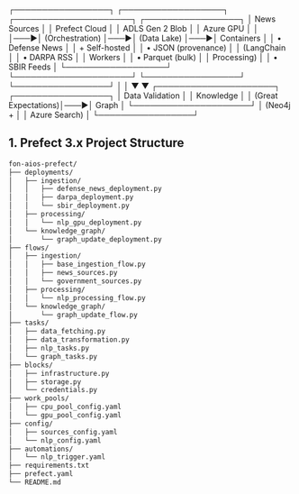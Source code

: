 ┌─────────────────┐    ┌──────────────────┐    ┌─────────────────────┐    ┌─────────────────┐
│   News Sources  │    │  Prefect Cloud   │    │  ADLS Gen 2 Blob    │    │   Azure GPU     │
│                 │───▶│  (Orchestration) │───▶│   (Data Lake)       │───▶│  Containers     │
│ • Defense News  │    │  + Self-hosted   │    │ • JSON (provenance) │    │ (LangChain      │
│ • DARPA RSS     │    │    Workers       │    │ • Parquet (bulk)    │    │  Processing)    │
│ • SBIR Feeds    │    └──────────────────┘    └─────────────────────┘    └─────────────────┘
└─────────────────┘                                       │                         │
▼                         ▼
┌─────────────────────┐    ┌─────────────────┐
│  Data Validation    │    │   Knowledge     │
│ (Great Expectations)│───▶│     Graph       │
└─────────────────────┘    │  (Neo4j +       │
│   Azure Search) │
└─────────────────┘

## 1. Prefect 3.x Project Structure
```bash
fon-aios-prefect/
├── deployments/
│   ├── ingestion/
│   │   ├── defense_news_deployment.py
│   │   ├── darpa_deployment.py
│   │   └── sbir_deployment.py
│   ├── processing/
│   │   └── nlp_gpu_deployment.py
│   └── knowledge_graph/
│       └── graph_update_deployment.py
├── flows/
│   ├── ingestion/
│   │   ├── base_ingestion_flow.py
│   │   ├── news_sources.py
│   │   └── government_sources.py
│   ├── processing/
│   │   └── nlp_processing_flow.py
│   └── knowledge_graph/
│       └── graph_update_flow.py
├── tasks/
│   ├── data_fetching.py
│   ├── data_transformation.py
│   ├── nlp_tasks.py
│   └── graph_tasks.py
├── blocks/
│   ├── infrastructure.py
│   ├── storage.py
│   └── credentials.py
├── work_pools/
│   ├── cpu_pool_config.yaml
│   └── gpu_pool_config.yaml
├── config/
│   ├── sources_config.yaml
│   └── nlp_config.yaml
├── automations/
│   └── nlp_trigger.yaml
├── requirements.txt
├── prefect.yaml
└── README.md